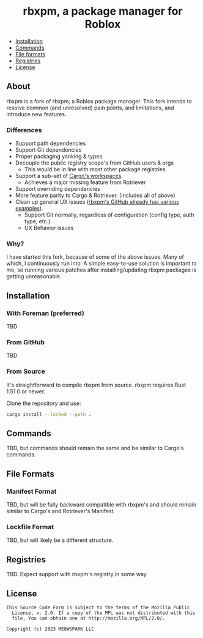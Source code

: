 <div align="center" width="800">
    <h1>rbxpm, a package manager for Roblox</h1>
</div>


* [Installation](#installation)
* [Commands](#commands)
* [File formats](#manifest-format)
* [Registries](#registries)
* [License](#license)

## About

rbxpm is a fork of rbxpm; a Roblox package manager. This fork intends to resolve common (and unresolved) pain points, and limitations, and introduce new features.

### Differences
- Support path dependencies
- Support Git dependencies
- Proper packaging yanking & types.
- Decouple the public registry scope's from GitHub users & orgs
	- This would be in line with most other package registries.
- Support a sub-set of [Cargo's workspaces](https://doc.rust-lang.org/stable/cargo/reference/workspaces.html).
	- Achieves a major missing feature from Rotriever
- Support overriding dependencies
- More feature parity to Cargo & Rotriever. (Includes all of above)
- Clean up general UX issues ([rbxpm's GitHub already has various examples](https://github.com/UpliftGames/rbxpm/issues)).
	- Support Git normally, regardless of configuration (config type, auth type, etc.)
	- UX Behavior issues
### Why?
I have started this fork, because of some of the above issues. Many of which, I continuously run into. A simple easy-to-use solution is important to me, so running various patches after installing/updating rbxpm packages is getting unreasonable.  

## Installation

### With Foreman (preferred)
TBD

### From GitHub
TBD

### From Source
It's straightforward to compile rbxpm from source. rbxpm requires Rust 1.51.0 or newer.

Clone the repository and use:

```bash
cargo install --locked --path .
```

## Commands
TBD, but commands should remain the same and be similar to Cargo's commands.

## File Formats

### Manifest Format
TBD, but will be fully backward compatible with rbxpm's and should remain similar to Cargo's and Rotriever's Manifest.

### Lockfile Format
TBD, but will likely be a different structure.

## Registries
TBD. Expect support with rbxpm's registry in some way.

## License

```
This Source Code Form is subject to the terms of the Mozilla Public
  License, v. 2.0. If a copy of the MPL was not distributed with this
  file, You can obtain one at http://mozilla.org/MPL/2.0/.

Copyright (c) 2023 MEOWSPARK LLC
```
